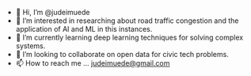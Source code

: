 - 👋 Hi, I’m @judeimuede
- 👀 I’m interested in researching about road traffic congestion and the application of AI and ML in this instances.
- 🌱 I’m currently learning deep learning techniques for solving complex systems.
- 💞️ I’m looking to collaborate on open data for civic tech problems.
- 📫 How to reach me ... judeimuede@gmail.com

<!---
judeimuede/judeimuede is a ✨ special ✨ repository because its `README.md` (this file) appears on your GitHub profile.
You can click the Preview link to take a look at your changes.
--->
